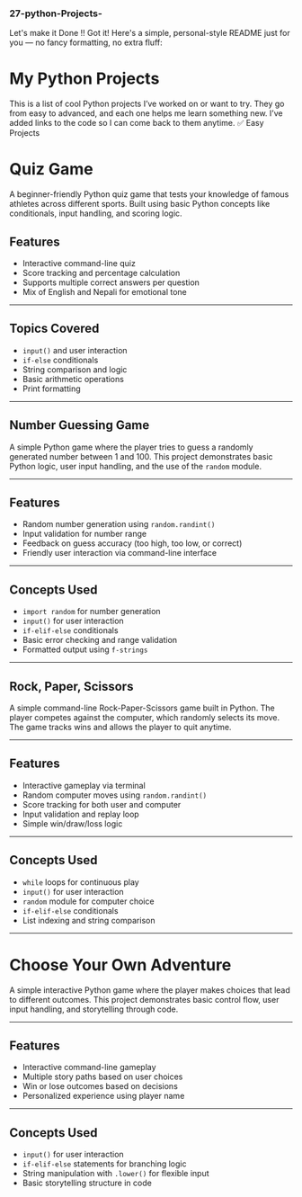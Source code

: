 ### 27-python-Projects-
Let's make it Done !!
Got it! Here's a simple, personal-style README just for you — no fancy formatting, no extra fluff:

# My Python Projects
This is a list of cool Python projects I’ve worked on or want to try. They go from easy to advanced, and each one helps me learn something new. I’ve added links to the code so I can come back to them anytime.
✅ Easy Projects
# Quiz Game

A beginner-friendly Python quiz game that tests your knowledge of famous athletes across different sports.
Built using basic Python concepts like conditionals, input handling, and scoring logic.

## Features

- Interactive command-line quiz
- Score tracking and percentage calculation
- Supports multiple correct answers per question
- Mix of English and Nepali for emotional tone

---

## Topics Covered

- `input()` and user interaction
- `if-else` conditionals
- String comparison and logic
- Basic arithmetic operations
- Print formatting

---

## Number Guessing Game

A simple Python game where the player tries to guess a randomly generated number between 1 and 100. 
This project demonstrates basic Python logic, user input handling, and the use of the `random` module.

---

##  Features

- Random number generation using `random.randint()`
- Input validation for number range
- Feedback on guess accuracy (too high, too low, or correct)
- Friendly user interaction via command-line interface

---

##  Concepts Used

- `import random` for number generation
- `input()` for user interaction
- `if-elif-else` conditionals
- Basic error checking and range validation
- Formatted output using `f-strings`

---


## Rock, Paper, Scissors

A simple command-line Rock-Paper-Scissors game built in Python.
The player competes against the computer, which randomly selects its move. 
The game tracks wins and allows the player to quit anytime.

---

##  Features

- Interactive gameplay via terminal
- Random computer moves using `random.randint()`
- Score tracking for both user and computer
- Input validation and replay loop
- Simple win/draw/loss logic

---

##  Concepts Used

- `while` loops for continuous play
- `input()` for user interaction
- `random` module for computer choice
- `if-elif-else` conditionals
- List indexing and string comparison

---



# Choose Your Own Adventure

A simple interactive Python game where the player makes choices that lead to different outcomes. This project demonstrates basic control flow, user input handling, and storytelling through code.

---

##  Features

- Interactive command-line gameplay
- Multiple story paths based on user choices
- Win or lose outcomes based on decisions
- Personalized experience using player name

---

##  Concepts Used

- `input()` for user interaction
- `if-elif-else` statements for branching logic
- String manipulation with `.lower()` for flexible input
- Basic storytelling structure in code



